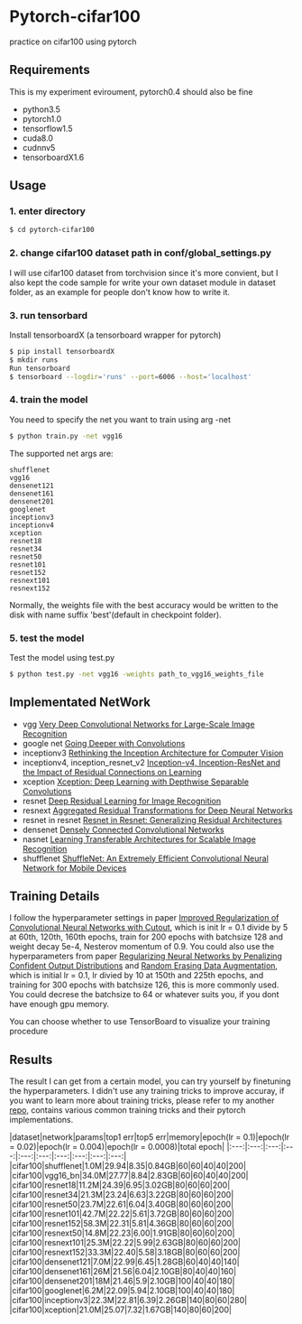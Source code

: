 # Pytorch-cifar100

practice on cifar100 using pytorch

## Requirements

This is my experiment eviroument, pytorch0.4 should also be fine
- python3.5
- pytorch1.0
- tensorflow1.5
- cuda8.0
- cudnnv5
- tensorboardX1.6


## Usage

### 1. enter directory
```bash
$ cd pytorch-cifar100
```

### 2. change cifar100 dataset path in conf/global_settings.py
I will use cifar100 dataset from torchvision since it's more convient, but I also
kept the code sample for write your own dataset module in dataset folder, as an
example for people don't know how to write it.

### 3. run tensorbard
Install tensorboardX (a tensorboard wrapper for pytorch)
```bash
$ pip install tensorboardX
$ mkdir runs
Run tensorboard
$ tensorboard --logdir='runs' --port=6006 --host='localhost'
```

### 4. train the model
You need to specify the net you want to train using arg -net

```bash
$ python train.py -net vgg16
```
The supported net args are:
```
shufflenet
vgg16
densenet121
densenet161
densenet201
googlenet
inceptionv3
inceptionv4
xception
resnet18
resnet34
resnet50
resnet101
resnet152
resnext101
resnext152
```
Normally, the weights file with the best accuracy would be written to the disk with name suffix 'best'(default in checkpoint folder).

### 5. test the model
Test the model using test.py
```bash
$ python test.py -net vgg16 -weights path_to_vgg16_weights_file
```

## Implementated NetWork

- vgg [Very Deep Convolutional Networks for Large-Scale Image Recognition](https://arxiv.org/abs/1409.1556v6)
- google net [Going Deeper with Convolutions](https://arxiv.org/abs/1409.4842v1)
- inceptionv3 [Rethinking the Inception Architecture for Computer Vision](https://arxiv.org/abs/1512.00567v3)
- inceptionv4, inception_resnet_v2 [Inception-v4, Inception-ResNet and the Impact of Residual Connections on Learning](https://arxiv.org/abs/1602.07261)
- xception [Xception: Deep Learning with Depthwise Separable Convolutions](https://arxiv.org/abs/1610.02357)
- resnet [Deep Residual Learning for Image Recognition](https://arxiv.org/abs/1512.03385v1)
- resnext [Aggregated Residual Transformations for Deep Neural Networks](https://arxiv.org/abs/1611.05431v2)
- resnet in resnet [Resnet in Resnet: Generalizing Residual Architectures](https://arxiv.org/abs/1603.08029v1)
- densenet [Densely Connected Convolutional Networks](https://arxiv.org/abs/1608.06993v5)
- nasnet [Learning Transferable Architectures for Scalable Image Recognition](https://arxiv.org/abs/1707.07012v4)
- shufflenet [ShuffleNet: An Extremely Efficient Convolutional Neural Network for Mobile Devices](https://arxiv.org/abs/1707.01083v2)
    
## Training Details
I follow the hyperparameter settings in paper [Improved Regularization of Convolutional Neural Networks with Cutout](https://arxiv.org/abs/1701.06548v1), which is init lr = 0.1 divide by 5 at 60th, 120th, 160th epochs, train for 200
epochs with batchsize 128 and weight decay 5e-4, Nesterov momentum of 0.9. You could also use the hyperparameters from
paper [Regularizing Neural Networks by Penalizing Confident Output Distributions](https://arxiv.org/abs/1701.06548) and [Random Erasing Data Augmentation](https://arxiv.org/abs/1701.06548), which is 
initial lr = 0.1, lr divied by 10 at 150th and 225th epochs, and training for 300 epochs with batchsize 126, this is more commonly used. You could decrese the batchsize to 64 or whatever suits you, if you dont have enough gpu memory.

You can choose whether to use TensorBoard to visualize your training procedure

## Results
The result I can get from a certain model, you can try yourself by finetuning the hyperparameters.
I didn't use any training tricks to improve accuray, if you want to learn more about training tricks,
please refer to my another [repo](https://github.com/weiaicunzai/Bag_of_Tricks_for_Image_Classification_with_Convolutional_Neural_Networks), contains
various common training tricks and their pytorch implementations.

|dataset|network|params|top1 err|top5 err|memory|epoch(lr = 0.1)|epoch(lr = 0.02)|epoch(lr = 0.004)|epoch(lr = 0.0008)|total epoch|
|:---:|:---:|:---:|:---:|:---:|:---:|:---:|:---:|:---:|:---:|
|cifar100|shufflenet|1.0M|29.94|8.35|0.84GB|60|60|40|40|200|
|cifar100|vgg16_bn|34.0M|27.77|8.84|2.83GB|60|60|40|40|200|
|cifar100|resnet18|11.2M|24.39|6.95|3.02GB|80|60|60|200|
|cifar100|resnet34|21.3M|23.24|6.63|3.22GB|80|60|60|200|
|cifar100|resnet50|23.7M|22.61|6.04|3.40GB|80|60|60|200|
|cifar100|resnet101|42.7M|22.22|5.61|3.72GB|80|60|60|200|
|cifar100|resnet152|58.3M|22.31|5.81|4.36GB|80|60|60|200|
|cifar100|resnext50|14.8M|22.23|6.00|1.91GB|80|60|60|200|
|cifar100|resnext101|25.3M|22.22|5.99|2.63GB|80|60|60|200|
|cifar100|resnext152|33.3M|22.40|5.58|3.18GB|80|60|60|200|
|cifar100|densenet121|7.0M|22.99|6.45|1.28GB|60|40|40|140|
|cifar100|densenet161|26M|21.56|6.04|2.10GB|80|40|40|160|
|cifar100|densenet201|18M|21.46|5.9|2.10GB|100|40|40|180|
|cifar100|googlenet|6.2M|22.09|5.94|2.10GB|100|40|40|180|
|cifar100|inceptionv3|22.3M|22.81|6.39|2.26GB|140|80|60|280|
|cifar100|xception|21.0M|25.07|7.32|1.67GB|140|80|60|200|



